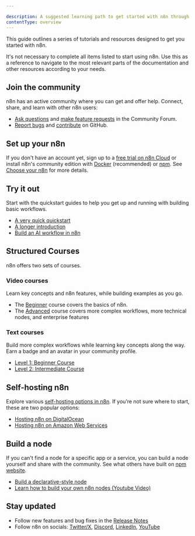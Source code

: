 ```yaml
---

description: A suggested learning path to get started with n8n through tutorials, courses, and step-by-step guides.
contentType: overview
---
```

This guide outlines a series of tutorials and resources designed to get you started with n8n. 

It's not necessary to complete all items listed to start using n8n. Use this as a reference to navigate to the most relevant parts of the documentation and other resources according to your needs.

## Join the community

n8n has an active community where you can get and offer help. Connect, share, and learn with other n8n users:

- [Ask questions](https://community.n8n.io/t/readme-welcome-to-the-n8n-community/44381) and [make feature requests](https://community.n8n.io/c/feature-requests) in the Community Forum.
- [Report bugs](https://github.com/n8n-io/n8n/issues) and [contribute](https://github.com/n8n-io/n8n/blob/master/CONTRIBUTING.md) on GitHub.

## Set up your n8n

If you don't have an account yet, sign up to a [free trial on n8n Cloud](https://app.n8n.cloud/register) or install n8n's community edition with [Docker](/hosting/installation/docker.md) (recommended) or [npm](/hosting/installation/npm.md). See [Choose your n8n](/choose-n8n.md) for more details.

## Try it out

Start with the quickstart guides to help you get up and running with building basic workflows. 

- [A very quick quickstart](/try-it-out/quickstart.md)
- [A longer introduction](/try-it-out/tutorial-first-workflow.md)
- [Build an AI workflow in n8n](/advanced-ai/intro-tutorial.md)

## Structured Courses

n8n offers two sets of courses.

### Video courses

Learn key concepts and n8n features, while building examples as you go.

- The [Beginner](https://www.youtube.com/playlist?list=PLlET0GsrLUL59YbxstZE71WszP3pVnZfI) course covers the basics of n8n.
- The [Advanced](https://www.youtube.com/playlist?list=PLlET0GsrLUL5bxmx5c1H1Ms_OtOPYZIEG) course covers more complex workflows, more technical nodes, and enterprise features

### Text courses

Build more complex workflows while learning key concepts along the way. Earn a badge and an avatar in your community profile. 

- [Level 1: Beginner Course](https://blog.n8n.io/announcing-the-n8n-certification-course-for-beginners-level-1/)
- [Level 2: Intermediate Course](https://blog.n8n.io/announcing-course-level-two/)

## Self-hosting n8n

Explore various [self-hosting options in n8n](/hosting/index.md). If you’re not sure where to start, these are two popular options: 

- [Hosting n8n on DigitalOcean](/hosting/installation/server-setups/digital-ocean.md)
- [Hosting n8n on Amazon Web Services](/hosting/installation/server-setups/aws.md)

## Build a node

If you can't find a node for a specific app or a service, you can build a node yourself and share with the community. See what others have built on [npm website](https://www.npmjs.com/search?q=keywords:n8n-community-node-package). 

- [Build a declarative-style node](/integrations/creating-nodes/build/declarative-style-node.md)
- [Learn how to build your own n8n nodes (Youtube Video)](https://www.youtube.com/live/OI6zHJ56eW0?si=SMD7L1J5fZ2mf79W)

## Stay updated
- Follow new features and bug fixes in the [Release Notes](/release-notes.md)
- Follow n8n on socials: [Twitter/X](https://twitter.com/n8n_io), [Discord](https://discord.com/invite/vWwMVThRta), [LinkedIn](https://www.linkedin.com/company/n8n/), [YouTube](https://www.youtube.com/@n8n-io)
